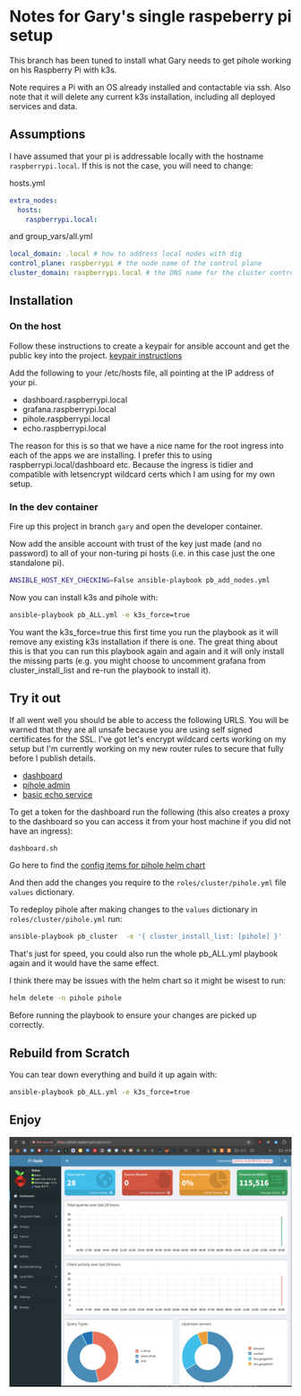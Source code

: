 # Notes for Gary's single raspeberry pi setup

This branch has been tuned to install what Gary needs to get pihole working on his Raspberry Pi with k3s.

Note requires a Pi with an OS already installed and contactable via ssh.
Also note that it will delete any current k3s installation, including all deployed services and data.

## Assumptions

I have assumed that your pi is addressable locally with the hostname `raspberrypi.local`. If this is not the case, you will need to change:

hosts.yml
```yaml
extra_nodes:
  hosts:
    raspberrypi.local:
```
and group_vars/all.yml
```yaml
local_domain: .local # how to address local nodes with dig
control_plane: raspberrypi # the node name of the control plane
cluster_domain: raspberrypi.local # the DNS name for the cluster control plane node
```

## Installation

### On the host
Follow these instructions to create a keypair for ansible account and get the public key into the project.
[keypair instructions](setup.md)

Add the following to your /etc/hosts file, all pointing at the IP address of your pi.
- dashboard.raspberrypi.local
- grafana.raspberrypi.local
- pihole.raspberrypi.local
- echo.raspberrypi.local

The reason for this is so that we have a nice name for the root ingress into each of the apps we are installing. I prefer this to using raspberrypi.local/dashboard etc. Because the ingress is tidier and compatible with letsencrypt wildcard certs which I am using for my own setup.

### In the dev container

Fire up this project in branch `gary` and open the developer container.

Now add the ansible account with trust of the key just made (and no password) to all of your non-turing pi hosts (i.e. in this case just the one standalone pi).

```bash
ANSIBLE_HOST_KEY_CHECKING=False ansible-playbook pb_add_nodes.yml
```

Now you can install k3s and pihole with:

```bash
ansible-playbook pb_ALL.yml -e k3s_force=true
```
You want the k3s_force=true this first time you run the playbook as it will remove any existing k3s installation if there is one. The great thing about this is that you can run this playbook again and again and it will only install the missing parts (e.g. you might choose to uncomment grafana from cluster_install_list and re-run the playbook to install it).

## Try it out

If all went well you should be able to access the following URLS. You will be warned that they are all unsafe because you are using self signed certificates for the SSL. I've got let's encrypt wildcard certs working on my setup but I'm currently working on my new router rules to secure that fully before I publish details.

- [dashboard](http://dashboard.raspberrypi.local)
- [pihole admin](http://pihole.raspberrypi.local/admin)
- [basic echo service](http://echo.raspberrypi.local)

To get a token for the dashboard run the following (this also creates a proxy to the dashboard so you can access it from your host machine if you did not have an ingress):

```bash
dashboard.sh
```

Go here to find the [config items for pihole helm chart](https://artifacthub.io/packages/helm/mojo2600/pihole?modal=values&path=ingress)

And then add the changes you require to the `roles/cluster/pihole.yml` file `values` dictionary.

To redeploy pihole after making changes to the `values` dictionary in `roles/cluster/pihole.yml` run:

```bash
ansible-playbook pb_cluster  -e '{ cluster_install_list: [pihole] }'
```
That's just for speed, you could also run the whole pb_ALL.yml playbook again and it would have the same effect.

I think there may be issues with the helm chart so it might be wisest to run:

```bash
helm delete -n pihole pihole
```
Before running the playbook to ensure your changes are picked up correctly.

## Rebuild from Scratch

You can tear down everything and build it up again with:

```bash
ansible-playbook pb_ALL.yml -e k3s_force=true
```


## Enjoy

![](images/pihole.png)
